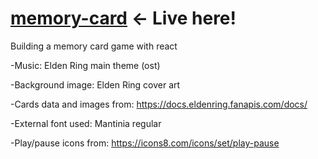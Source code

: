 # <a href="https://memory-card-e5p.pages.dev/">memory-card<a/> <- Live here!

Building a memory card game with react

-Music: Elden Ring main theme (ost)

-Background image: Elden Ring cover art

-Cards data and images from: https://docs.eldenring.fanapis.com/docs/

-External font used: Mantinia regular

-Play/pause icons from: https://icons8.com/icons/set/play-pause
